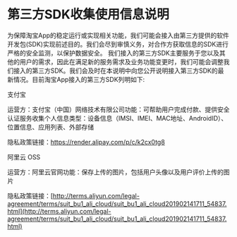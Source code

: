 # 第三方SDK收集使用信息说明

为保障淘宝App的稳定运行或实现相关功能，我们可能会接入由第三方提供的软件开发包(SDK)实现前述目的。我们会尽到审慎义务，对合作方获取信息的SDK进行严格的安全监测，以保护数据安全。
我们接入的第三方SDK主要服务于您以及其他的用户的需求，因此在满足新的服务需求及业务功能变更时，我们可能会调整我们接入的第三方SDK。我们会及时在本说明中向您公开说明接入第三方SDK的最新情况。目前淘宝App接入的第三方SDK列明如下:

支付宝

运营方：支付宝（中国）网络技术有限公司功能：可帮助用户完成付款、提供安全认证服务收集个人信息类型：设备信息（IMSI、IMEI、MAC地址、AndroidID）、位置信息、应用列表、外部存储

隐私政策链接：https://render.alipay.com/p/c/k2cx0tg8

阿里云 OSS

运营方：阿里云官网功能：保存上传的图片，包括用户头像以及用户评价上传的图片

隐私政策链接：[http://terms.aliyun.com/legal-agreement/terms/suit_bu1_ali_cloud/suit_bu1_ali_cloud201902141711_54837.html](http://terms.aliyun.com/legal-agreement/terms/suit_bu1_ali_cloud/suit_bu1_ali_cloud201902141711_54837.html)